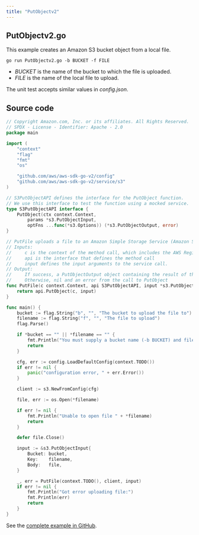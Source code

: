 ```yaml
---
title: "PutObjectv2"
---
```

## PutObjectv2.go

This example creates an Amazon S3 bucket object from a local file.

`go run PutObjectv2.go -b BUCKET -f FILE`

- _BUCKET_ is the name of the bucket to which the file is uploaded.
- _FILE_ is the name of the local file to upload.

The unit test accepts similar values in _config.json_.

## Source code

```go
// Copyright Amazon.com, Inc. or its affiliates. All Rights Reserved.
// SPDX - License - Identifier: Apache - 2.0
package main

import (
	"context"
	"flag"
	"fmt"
	"os"

	"github.com/aws/aws-sdk-go-v2/config"
	"github.com/aws/aws-sdk-go-v2/service/s3"
)

// S3PutObjectAPI defines the interface for the PutObject function.
// We use this interface to test the function using a mocked service.
type S3PutObjectAPI interface {
	PutObject(ctx context.Context,
		params *s3.PutObjectInput,
		optFns ...func(*s3.Options)) (*s3.PutObjectOutput, error)
}

// PutFile uploads a file to an Amazon Simple Storage Service (Amazon S3) bucket
// Inputs:
//     c is the context of the method call, which includes the AWS Region
//     api is the interface that defines the method call
//     input defines the input arguments to the service call.
// Output:
//     If success, a PutObjectOutput object containing the result of the service call and nil
//     Otherwise, nil and an error from the call to PutObject
func PutFile(c context.Context, api S3PutObjectAPI, input *s3.PutObjectInput) (*s3.PutObjectOutput, error) {
	return api.PutObject(c, input)
}

func main() {
	bucket := flag.String("b", "", "The bucket to upload the file to")
	filename := flag.String("f", "", "The file to upload")
	flag.Parse()

	if *bucket == "" || *filename == "" {
		fmt.Println("You must supply a bucket name (-b BUCKET) and file name (-f FILE)")
		return
	}

	cfg, err := config.LoadDefaultConfig(context.TODO())
	if err != nil {
		panic("configuration error, " + err.Error())
	}

	client := s3.NewFromConfig(cfg)

	file, err := os.Open(*filename)

	if err != nil {
		fmt.Println("Unable to open file " + *filename)
		return
	}

	defer file.Close()

	input := &s3.PutObjectInput{
		Bucket: bucket,
		Key:    filename,
		Body:   file,
	}

	_, err = PutFile(context.TODO(), client, input)
	if err != nil {
		fmt.Println("Got error uploading file:")
		fmt.Println(err)
		return
	}
}

```

See the [complete example in GitHub](https://github.com/awsdocs/aws-doc-sdk-examples/blob/master/gov2/s3/PutObject/PutObjectv2.go).
